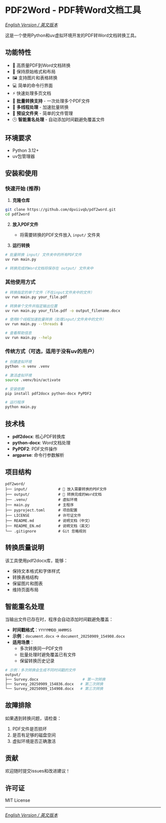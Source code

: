 # PDF2Word - PDF转Word文档工具

*[English Version / 英文版本](README_EN.md)*

这是一个使用Python和uv虚拟环境开发的PDF转Word文档转换工具。

## 功能特性

- 🔄 高质量PDF到Word文档转换
- 📝 保持原始格式和布局
- 🖼️ 支持图片和表格转换
- 💻 简单的命令行界面
- ⚡ 快速处理多页文档
- 🚀 **批量转换支持** - 一次处理多个PDF文件
- 🧵 **多线程处理** - 加速批量转换
- 📁 **预设文件夹** - 简单的文件管理
- 🕒 **智能重名处理** - 自动添加时间戳避免覆盖文件

## 环境要求

- Python 3.12+
- uv包管理器

## 安装和使用

### 快速开始 (推荐)

1. **克隆仓库**
```bash
git clone https://github.com/dpviivqb/pdf2word.git
cd pdf2word
```

2. **放入PDF文件**
   - 将需要转换的PDF文件放入 `input/` 文件夹

3. **运行转换**
```bash
# 批量转换 input/ 文件夹中的所有PDF文件
uv run main.py

# 转换完成的Word文档将保存在 output/ 文件夹中
```

### 其他使用方式

```bash
# 转换指定的单个文件（不在input文件夹中的文件）
uv run main.py your_file.pdf

# 转换单个文件并指定输出位置
uv run main.py your_file.pdf -o output_filename.docx

# 使用8个线程加速批量转换（处理input/文件夹中的文件）
uv run main.py --threads 8

# 查看帮助信息
uv run main.py --help
```

### 传统方式（可选，适用于没有uv的用户）

```bash
# 创建虚拟环境
python -m venv .venv

# 激活虚拟环境
source .venv/bin/activate

# 安装依赖
pip install pdf2docx python-docx PyPDF2

# 运行程序
python main.py
```

## 技术栈

- **pdf2docx**: 核心PDF转换库
- **python-docx**: Word文档处理
- **PyPDF2**: PDF文件操作
- **argparse**: 命令行参数解析

## 项目结构

```text
pdf2word/
├── input/              # 📁 放入需要转换的PDF文件
├── output/             # 📄 转换完成的Word文档
├── .venv/              # 虚拟环境
├── main.py             # 主程序
├── pyproject.toml      # 项目配置
├── LICENSE             # 许可证文件
├── README.md           # 说明文档（中文）
├── README_EN.md        # 说明文档（英文）
└── .gitignore          # Git 忽略规则
```

## 转换质量说明

该工具使用pdf2docx库，能够：
- 保持文本格式和字体样式
- 转换表格结构
- 保留图片和图表
- 维持页面布局

## 智能重名处理

当输出文件已存在时，程序会自动添加时间戳避免覆盖：

- **时间戳格式**：`YYYYMMDD_HHMMSS`
- **示例**：`document.docx` → `document_20250909_154908.docx`
- **适用场景**：
  - 多次转换同一PDF文件
  - 批量处理时避免覆盖已有文件
  - 保留转换历史记录

```bash
# 示例：多次转换会生成不同时间戳的文件
output/
├── Survey.docx                    # 第一次转换
├── Survey_20250909_154836.docx   # 第二次转换
└── Survey_20250909_154908.docx   # 第三次转换
```

## 故障排除

如果遇到转换问题，请检查：
1. PDF文件是否损坏
2. 是否有足够的磁盘空间
3. 虚拟环境是否正确激活

## 贡献

欢迎随时提交issues和改进建议！

## 许可证

MIT License

---

*[English Version / 英文版本](README_EN.md)*
